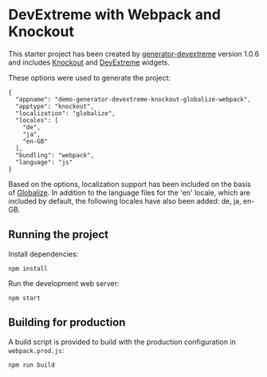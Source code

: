 # DevExtreme with Webpack and Knockout

This starter project has been created by [generator-devextreme](https://github.com/oliversturm/generator-devextreme) version 1.0.6 and includes [Knockout](http://knockoutjs.com/) and [DevExtreme](https://js.devexpress.com/) widgets. 

These options were used to generate the project:

```
{
  "appname": "demo-generator-devextreme-knockout-globalize-webpack",
  "apptype": "knockout",
  "localization": "globalize",
  "locales": [
    "de",
    "ja",
    "en-GB"
  ],
  "bundling": "webpack",
  "language": "js"
}
```

Based on the options, localization support has been included on the basis of [Globalize](https://github.com/globalizejs/globalize). In addition to the language files for the 'en' locale, which are included by default, the following locales have also been added: de, ja, en-GB.

## Running the project

Install dependencies:

```shell
npm install
```

Run the development web server:

```shell
npm start
```

## Building for production

A build script is provided to build with the production configuration in `webpack.prod.js`:

```shell
npm run build
```

